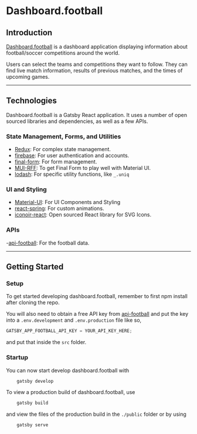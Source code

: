 # Dashboard.football

## Introduction

[Dashboard.football](https://dashboard.football/) is a dashboard application displaying information about football/soccer competitions around the world.

Users can select the teams and competitions they want to follow. They can find live match information, results of previous matches, and the times of upcoming games.

---

## Technologies

Dashboard.football is a Gatsby React application. It uses a number of open sourced libraries and dependencies, as well as a few APIs.

### State Management, Forms, and Utilities

- [Redux](https://redux.js.org/): For complex state management.
- [firebase](https://firebase.google.com/): For user authentication and accounts.
- [final-form](https://final-form.org/): For form management.
- [MUI-RFF](https://github.com/lookfirst/mui-rff): To get Final Form to play well with Material UI.
- [lodash](https://lodash.com/): For specific utility functions, like `_.uniq`

### UI and Styling

- [Material-UI](https://mui.com/): For UI Components and Styling
- [react-spring](https://react-spring.io/): For custom animations.
- [iconoir-react](https://iconoir.com/): Open sourced React library for SVG Icons.

### APIs

-[api-football](https://www.api-football.com/): For the football data.

---

## Getting Started

### Setup

To get started developing dashboard.football, remember to first npm install after cloning the repo.

You will also need to obtain a free API key from [api-football](https://www.api-football.com/)
and put the key into a `.env.development` and `.env.production` file like so,

```js
GATSBY_APP_FOOTBALL_API_KEY = YOUR_API_KEY_HERE;
```

and put that inside the `src` folder.

### Startup

You can now start develop dashboard.football with

```bash
    gatsby develop
```

To view a production build of dashboard.football, use

```bash
    gatsby build
```

and view the files of the production build in the `./public` folder or by using

```bash
    gatsby serve
```

